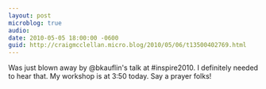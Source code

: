 ```yaml
---
layout: post
microblog: true
audio: 
date: 2010-05-05 18:00:00 -0600
guid: http://craigmcclellan.micro.blog/2010/05/06/t13500402769.html
---
```

Was just blown away by @bkauflin's talk at #inspire2010. I definitely needed to hear that. My workshop is at 3:50 today. Say a prayer folks!
